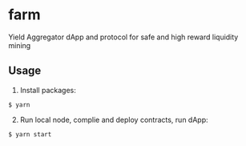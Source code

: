 # farm
Yield Aggregator dApp and protocol for safe and high reward liquidity mining


## Usage
1) Install packages:
```
$ yarn
```
2) Run local node, complie and deploy contracts, run dApp:
```
$ yarn start
```
